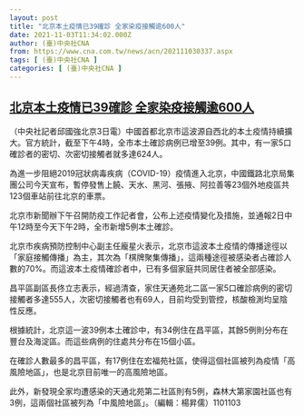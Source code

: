 ```yaml
---
layout: post
title: "北京本土疫情已39確診 全家染疫接觸逾600人"
date: 2021-11-03T11:34:02.000Z
author: (臺)中央社CNA
from: https://www.cna.com.tw/news/acn/202111030337.aspx
tags: [ (臺)中央社CNA ]
categories: [ (臺)中央社CNA ]
---
```

<!--1635939242000-->
[北京本土疫情已39確診 全家染疫接觸逾600人](https://www.cna.com.tw/news/acn/202111030337.aspx)
------

<div>
<div></div><div><p>（中央社記者邱國強北京3日電）中國首都北京市這波源自西北的本土疫情持續擴大。官方統計，截至下午4時，全市本土確診病例已增至39例。其中，有一家5口確診者的密切、次密切接觸者就多達624人。</p><p>為進一步阻絕2019冠狀病毒疾病（COVID-19）疫情進入北京，中國鐵路北京局集團公司今天宣布，暫停發售上饒、天水、黑河、張掖、阿拉善等23個外地疫區共123個車站前往北京的車票。</p><p>北京市新聞辦下午召開防疫工作記者會，公布上述疫情變化及措施，並通報2日中午12時至今天下午2時，全市新增5例本土確診。</p><p>北京市疾病預防控制中心副主任龐星火表示，北京市這波本土疫情的傳播途徑以「家庭接觸傳播」為主，其次為「棋牌聚集傳播」，這兩種途徑被感染者占確診人數的70%。而這波本土疫情確診者中，已有多個家庭共同居住者被全部感染。</p><p>昌平區副區長佟立志表示，經過清查，家住天通苑北二區一家5口確診病例的密切接觸者多達555人，次密切接觸者也有69人，目前均受到管控，核酸檢測均呈陰性反應。</p><p>根據統計，北京這一波39例本土確診中，有34例住在昌平區，其餘5例則分布在豐台及海淀區。而這些病例的住處共分布在15個小區。</p><p>在確診人數最多的昌平區，有17例住在宏福苑社區，使得這個社區被列為疫情「高風險地區」，也是北京目前唯一的高風險地區。</p><p>此外，新發現全家均遭感染的天通北苑第二社區則有5例，森林大第家園社區也有3例，這兩個社區被列為「中風險地區」。（編輯：楊昇儒）1101103</p></div>
</div>
